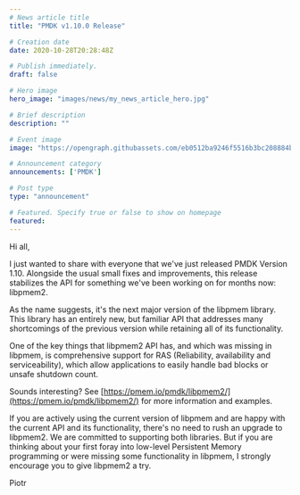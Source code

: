 ```yaml
---
# News article title
title: "PMDK v1.10.0 Release"

# Creation date
date: 2020-10-28T20:28:48Z

# Publish immediately. 
draft: false

# Hero image
hero_image: "images/news/my_news_article_hero.jpg"

# Brief description
description: ""

# Event image
image: "https://opengraph.githubassets.com/eb0512ba9246f5516b3bc208884b474bc5e2cb586938e8f017fd6bf54bc9eee3/pmem/pmdk"

# Announcement category
announcements: ['PMDK']

# Post type
type: "announcement"

# Featured. Specify true or false to show on homepage
featured: 
---
```


Hi all,

I just wanted to share with everyone that we've just released PMDK Version 1.10. Alongside the usual small fixes and improvements, this release stabilizes the API for something we've been working on for months now: libpmem2.

As the name suggests, it's the next major version of the libpmem library. This library has an entirely new, but familiar API that addresses many shortcomings of the previous version while retaining all of its functionality.

One of the key things that libpmem2 API has, and which was missing in libpmem, is comprehensive support for RAS (Reliability, availability and serviceability), which allow applications to easily handle bad blocks or unsafe shutdown count.

Sounds interesting? See [https://pmem.io/pmdk/libpmem2/](https://pmem.io/pmdk/libpmem2/) for more information and examples.

If you are actively using the current version of libpmem and are happy with the current API and its functionality, there's no need to rush an upgrade to libpmem2. We are committed to supporting both libraries.
But if you are thinking about your first foray into low-level Persistent Memory programming or were missing some functionality in libpmem, I strongly encourage you to give libpmem2 a try.

Piotr
